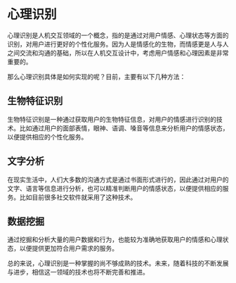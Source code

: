 # 心理识别

心理识别是人机交互领域的一个概念，指的是通过对用户情感、心理状态等方面的识别，对用户进行更好的个性化服务。因为人是情感化的生物，而情感更是人与人之间交流和沟通的基础，所以在人机交互设计中，考虑用户情感和心理因素是非常重要的。

那么心理识别具体是如何实现的呢？目前，主要有以下几种方法：

## 生物特征识别

生物特征识别是一种通过获取用户的生物特征信息，对用户的情感进行识别的技术。比如通过用户的面部表情，眼神、语调、嗓音等信息来分析用户的情感状态，以便提供相应的个性化服务。

## 文字分析

在现实生活中，人们大多数的沟通方式是通过书面形式进行的，因此通过对用户的文字、语言等信息进行分析，也可以精准判断用户的情感状态，以便提供相应的服务。比如目前很多社交软件就采用了这种技术。

## 数据挖掘

通过挖掘和分析大量的用户数据和行为，也能较为准确地获取用户的情感和心理状态，以便提供更加符合用户需求的服务。

总的来说，心理识别是一种掌握的尚不够成熟的技术。未来，随着科技的不断发展与进步，相信这一领域的技术也将不断完善和推进。